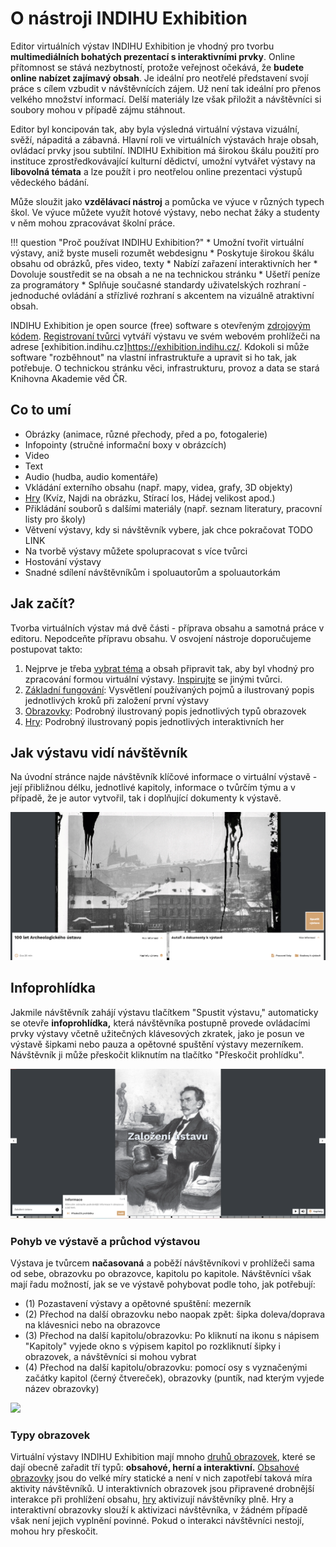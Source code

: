 <!-- TODO promovideo -->

# O nástroji INDIHU Exhibition

Editor virtuálních výstav INDIHU Exhibition je vhodný pro tvorbu **multimediálních bohatých prezentací s interaktivními prvky**. Online přítomnost se stává nezbytností, protože veřejnost očekává, že **budete online nabízet zajímavý obsah**. Je ideální pro neotřelé představení svojí práce s cílem vzbudit v návštěvnících zájem. Už není tak ideální pro přenos velkého množství informací. Delší materiály lze však přiložit a návštěvníci si soubory mohou v případě zájmu stáhnout. 

Editor byl koncipován tak, aby byla výsledná virtuální výstava vizuální, svěží, nápaditá a zábavná. Hlavní roli ve virtuálních výstavách hraje obsah, ovládací prvky jsou subtilní. INDIHU Exhibition má širokou škálu použití pro instituce zprostředkovávající kulturní dědictví, umožní vytvářet výstavy na **libovolná témata** a lze použít i pro neotřelou online prezentaci výstupů vědeckého bádání. 

Může sloužit jako **vzdělávací nástroj** a pomůcka ve výuce v různých typech škol. Ve výuce můžete využít hotové výstavy, nebo nechat žáky a studenty v něm mohou zpracovávat školní práce. 

!!! question "Proč používat INDIHU Exhibition?"
    * Umožní tvořit virtuální výstavy, aniž byste museli rozumět webdesignu
    * Poskytuje širokou škálu obsahu od obrázků, přes video, texty 
    * Nabízí zařazení interaktivních her
    * Dovoluje soustředit se na obsah a ne na technickou stránku
    * Ušetří peníze za programátory
    * Splňuje současné standardy uživatelských rozhraní - jednoduché ovládání a střízlivé rozhraní s akcentem na vizuálně atraktivní obsah. 

INDIHU Exhibition je open source (free) software s otevřeným [zdrojovým kódem](<https://github.com/LIBCAS/INDIHU>). [Registrovaní tvůrci](https://libcas.github.io/indihu-manual/zaklady/#zrizeni-uctu) vytváří výstavu ve svém webovém prohlížeči na adrese [exhibition.indihu.cz]<https://exhibition.indihu.cz/>. Kdokoli si může software "rozběhnout" na vlastní infrastruktuře a upravit si ho tak, jak potřebuje. O technickou stránku věci, infrastrukturu, provoz a data se stará Knihovna Akademie věd ČR. 

## Co to umí 

- Obrázky (animace, různé přechody, před a po, fotogalerie)
- Infopointy (stručné informační boxy v obrázcích)
- Video
- Text 
- Audio (hudba, audio komentáře)
- Vkládání externího obsahu (např. mapy, videa, grafy, 3D objekty) 
- [Hry](hry.md) (Kvíz, Najdi na obrázku, Stírací los, Hádej velikost apod.)
- Přikládání souborů s dalšími materiály (např. seznam literatury, pracovní listy pro školy)
- Větvení výstavy, kdy si návštěvník vybere, jak chce pokračovat TODO LINK
- Na tvorbě výstavy můžete spolupracovat s více tvůrci
- Hostování výstavy
- Snadné sdílení návštěvníkům i spoluautorům a spoluautorkám
<!-- - Responzivní design (základní prvky výstavy jsou vhodné i pro mobilní zařízení) -->

## Jak začít?

Tvorba virtuálních výstav má dvě části - příprava obsahu a samotná práce v editoru. Nepodceňte přípravu obsahu. V osvojení nástroje doporučujeme postupovat takto: 

1. Nejprve je třeba [vybrat téma](uspesna-vystava.md) a obsah připravit tak, aby byl vhodný pro zpracování formou virtuální výstavy. [Inspirujte](inspirace.md) se jinými tvůrci. 
2. [Základní fungování](zaklady.md): Vysvětlení používaných pojmů a ilustrovaný popis jednotlivých kroků při založení první výstavy
3. [Obrazovky](obrazovky.md): Podrobný ilustrovaný popis jednotlivých typů obrazovek
4. [Hry](hry.md): Podrobný ilustrovaný popis jednotlivých interaktivních her

## Jak výstavu vidí návštěvník

Na úvodní stránce najde návštěvník klíčové informace o virtuální výstavě - její přibližnou délku, jednotlivé kapitoly, informace o tvůrčím týmu a v případě, že je autor vytvořil, tak i doplňující dokumenty k výstavě.

![](img/start-vystavy-new.png)

## Infoprohlídka

Jakmile návštěvník zahájí výstavu tlačítkem "Spustit výstavu," automaticky se otevře **infoprohlídka,** která návštěvníka postupně provede ovládacími prvky výstavy včetně užitečných klávesových zkratek, jako je posun ve výstavě šipkami nebo pauza a opětovné spuštění výstavy mezerníkem. Návštěvník ji může přeskočit kliknutím na tlačítko "Přeskočit prohlídku".

![](img/infoprohlídka.png)

### Pohyb ve výstavě a průchod výstavou

Výstava je tvůrcem **načasovaná** a poběží návštěvníkovi v prohlížeči sama od sebe, obrazovku po obrazovce, kapitolu po kapitole. Návštěvníci však mají řadu možností, jak se ve výstavě pohybovat podle toho, jak potřebují: 

- (1) Pozastavení výstavy a opětovné spuštění: mezerník
- (2) Přechod na další obrazovku nebo naopak zpět: šipka doleva/doprava na klávesnici nebo na obrazovce 
- (3) Přechod na další kapitolu/obrazovku: Po kliknutí na ikonu s nápisem "Kapitoly" vyjede okno s výpisem kapitol po rozkliknutí šipky i obrazovek, a návštěvníci si mohou vybrat
- (4) Přechod na další kapitolu/obrazovku: pomocí osy s vyznačenými začátky kapitol (černý čtvereček), obrazovky (puntík, nad kterým vyjede název obrazovky)

![](img/pruchod-prvky.png)

### Typy obrazovek

Virtuální výstavy INDIHU Exhibition mají mnoho [druhů obrazovek](obrazovky.md), které se dají obecně zařadit tří typů: **obsahové, herní a interaktivní.**  [Obsahové obrazovky](obrazovky.md/#obsahove-obrazovky) jsou do velké míry statické a není v nich zapotřebí taková míra aktivity návštěvníků. U interaktivních obrazovek jsou připravené drobnější interakce při prohlížení obsahu, [hry](hry.md) aktivizují návštěvníky plně. Hry a interaktivní obrazovky slouží k aktivizaci návštěvníka, v žádném případě však není jejich vyplnění povinné. Pokud o interakci návštěvníci nestojí, mohou hry přeskočit.
